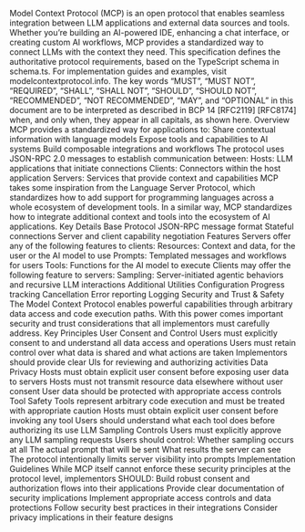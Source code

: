 Model Context Protocol (MCP) is an open protocol that enables seamless integration between LLM applications and external data sources and tools. Whether you’re building an AI-powered IDE, enhancing a chat interface, or creating custom AI workflows, MCP provides a standardized way to connect LLMs with the context they need.
This specification defines the authoritative protocol requirements, based on the TypeScript schema in schema.ts.
For implementation guides and examples, visit modelcontextprotocol.info.
The key words “MUST”, “MUST NOT”, “REQUIRED”, “SHALL”, “SHALL NOT”, “SHOULD”, “SHOULD NOT”, “RECOMMENDED”, “NOT RECOMMENDED”, “MAY”, and “OPTIONAL” in this document are to be interpreted as described in BCP 14 [RFC2119] [RFC8174] when, and only when, they appear in all capitals, as shown here.
Overview 
MCP provides a standardized way for applications to:
Share contextual information with language models
Expose tools and capabilities to AI systems
Build composable integrations and workflows
The protocol uses JSON-RPC 2.0 messages to establish communication between:
Hosts: LLM applications that initiate connections
Clients: Connectors within the host application
Servers: Services that provide context and capabilities
MCP takes some inspiration from the Language Server Protocol, which standardizes how to add support for programming languages across a whole ecosystem of development tools. In a similar way, MCP standardizes how to integrate additional context and tools into the ecosystem of AI applications.
Key Details 
Base Protocol 
JSON-RPC message format
Stateful connections
Server and client capability negotiation
Features 
Servers offer any of the following features to clients:
Resources: Context and data, for the user or the AI model to use
Prompts: Templated messages and workflows for users
Tools: Functions for the AI model to execute
Clients may offer the following feature to servers:
Sampling: Server-initiated agentic behaviors and recursive LLM interactions
Additional Utilities 
Configuration
Progress tracking
Cancellation
Error reporting
Logging
Security and Trust & Safety 
The Model Context Protocol enables powerful capabilities through arbitrary data access and code execution paths. With this power comes important security and trust considerations that all implementors must carefully address.
Key Principles 
User Consent and Control
Users must explicitly consent to and understand all data access and operations
Users must retain control over what data is shared and what actions are taken
Implementors should provide clear UIs for reviewing and authorizing activities
Data Privacy
Hosts must obtain explicit user consent before exposing user data to servers
Hosts must not transmit resource data elsewhere without user consent
User data should be protected with appropriate access controls
Tool Safety
Tools represent arbitrary code execution and must be treated with appropriate caution
Hosts must obtain explicit user consent before invoking any tool
Users should understand what each tool does before authorizing its use
LLM Sampling Controls
Users must explicitly approve any LLM sampling requests
Users should control:
Whether sampling occurs at all
The actual prompt that will be sent
What results the server can see
The protocol intentionally limits server visibility into prompts
Implementation Guidelines 
While MCP itself cannot enforce these security principles at the protocol level, implementors SHOULD:
Build robust consent and authorization flows into their applications
Provide clear documentation of security implications
Implement appropriate access controls and data protections
Follow security best practices in their integrations
Consider privacy implications in their feature designs